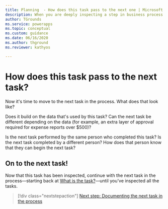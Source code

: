 ```yaml
---
title: Planning  - How does this task pass to the next one | Microsoft Docs
description: When you are deeply inspecting a step in business process you want to automate by using Power Apps, the last question is how does this step end and the next step begin?
author: TGrounds
ms.service: powerapps
ms.topic: conceptual
ms.custom: guidance
ms.date: 06/16/2020
ms.author: thground
ms.reviewer: kathyos

---
```


# How does this task pass to the next task?

Now it's time to move to the next task in the process. What does that look
like?

Does it build on the data that's used by this task? Can the next task be different
depending on the data (for example, an extra layer of approval required for
expense reports over \$500)?

Is the next task performed by the same person who completed this task? Is the
next task completed by a different person? How does that person know that they
can begin the next task?

## On to the next task!

Now that this task has been inspected, continue with the next task in the
process&mdash;starting back at [What is the task?](what-is-task.md)&mdash;until you've inspected all the tasks.

> [!div class="nextstepaction"]
> [Next step: Documenting the next task in the process](what-is-task.md)
